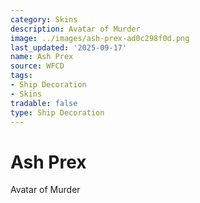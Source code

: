 ```yaml
---
category: Skins
description: Avatar of Murder
image: ../images/ash-prex-ad0c298f0d.png
last_updated: '2025-09-17'
name: Ash Prex
source: WFCD
tags:
- Ship Decoration
- Skins
tradable: false
type: Ship Decoration
---
```


# Ash Prex

Avatar of Murder

